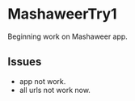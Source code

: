 # MashaweerTry1
Beginning work on Mashaweer app.

## Issues
* app not work.
* all urls not work now.
